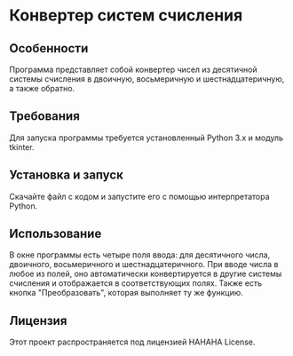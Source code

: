 # Конвертер систем счисления

## Особенности

Программа представляет собой конвертер чисел из десятичной системы счисления в двоичную, восьмеричную и шестнадцатеричную, а также обратно.

## Требования

Для запуска программы требуется установленный Python 3.x и модуль tkinter.

## Установка и запуск

Скачайте файл с кодом и запустите его с помощью интерпретатора Python.

## Использование

В окне программы есть четыре поля ввода: для десятичного числа, двоичного, восьмеричного и шестнадцатеричного. При вводе числа в любое из полей, оно автоматически конвертируется в другие системы счисления и отображается в соответствующих полях. Также есть кнопка "Преобразовать", которая выполняет ту же функцию.

## Лицензия

Этот проект распространяется под лицензией HAHAHA License.
